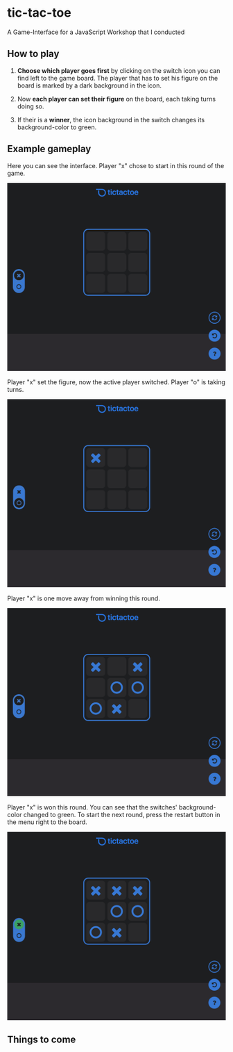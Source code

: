 # tic-tac-toe
A Game-Interface for a JavaScript Workshop that I conducted

## How to play
1. **Choose which player goes first** by clicking on the switch icon you can find left to the game board. The player that has to set his figure on the board is marked by a dark background in the icon.

2. Now **each player can set their figure** on the board, each taking turns doing so.

3. If their is a **winner**, the icon background in the switch changes its background-color to green.

## Example gameplay

Here you can see the interface. Player "x" chose to start in this round of the game.

![Player "X" chose to start](https://github.com/niquet/tic-tac-toe/blob/master/images/player_chosen.png?raw=true)

Player "x" set the figure, now the active player switched. Player "o" is taking turns.

![Player "X" chose to start](https://github.com/niquet/tic-tac-toe/blob/master/images/taking_turns.png?raw=true)

Player "x" is one move away from winning this round.

![Player "X" chose to start](https://github.com/niquet/tic-tac-toe/blob/master/images/last_move.png?raw=true)

Player "x" is won this round. You can see that the switches' background-color changed to green. To start the next round, press the restart button in the menu right to the board.

![Player "X" chose to start](https://github.com/niquet/tic-tac-toe/blob/master/images/winner.png?raw=true)

## Things to come

